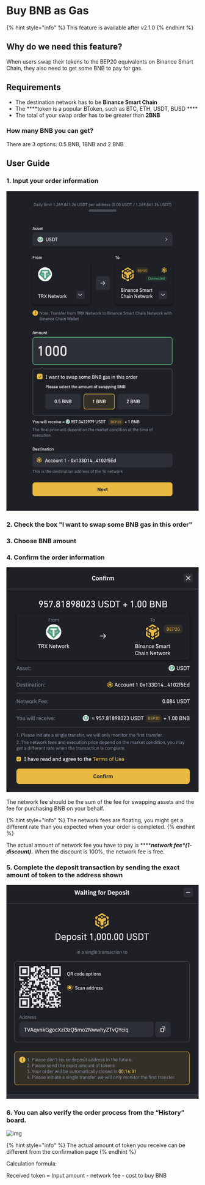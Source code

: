 # Buy BNB as Gas

{% hint style="info" %}
This feature is available after v2.1.0
{% endhint %}

## Why do we need this feature?

When users swap their tokens to the BEP20 equivalents on Binance Smart Chain, they also need to get some BNB to pay for gas. 

## Requirements

* The destination network has to be **Binance Smart Chain**
* The ****token is a popular BToken, such as BTC, ETH, USDT, BUSD   ****
* The total of your swap order has to be greater than **2BNB**

### How many BNB you can get?

There are 3 options: 0.5 BNB, 1BNB and 2 BNB

## User Guide

### 1. Input your order information

![](../.gitbook/assets/image%20%281%29%20%281%29.png)



### 2. Check the box "I want to swap some BNB gas in this order"

### 3. Choose BNB amount

### 4. Confirm the order information

![](../.gitbook/assets/image%20%285%29.png)

The network fee should be the sum of the fee for swapping assets and the fee for purchasing BNB on your behalf. 

{% hint style="info" %}
The network fees are floating, you might get a different rate than you expected when your order is completed.
{% endhint %}

The actual amount of network fee you have to pay is ****_**network fee\*\(1-discount\)**_**.** When the discount is 100%, the network fee is free. 

### 5. Complete the deposit transaction by sending the exact amount of token to the address shown

![](../.gitbook/assets/image%20%284%29.png)



### 6. You can also verify the order process from the “History” board. 

![img](https://lh4.googleusercontent.com/74FfAjGt-NItSTjwNkBXFLTpLkkOGf7LGZ_ZyIpYusreWvvHilqFlgiL8Npl_gDAZfXOCcb60KfK_E3eZa4kE9V_AbiRTHN-L7MUmpEdhyg8K4jdrdJmyP-qn-iQ-8OliCXm_g-2)



{% hint style="info" %}
The actual amount of token you receive can be different from the confirmation page
{% endhint %}

Calculation formula: 

Received token  = Input amount  - network fee - cost to buy BNB

